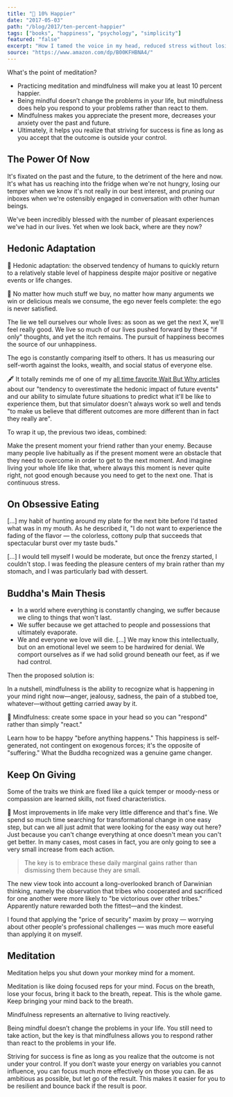 ```yaml
---
title: "📖 10% Happier"
date: "2017-05-03"
path: "/blog/2017/ten-percent-happier"
tags: ["books", "happiness", "psychology", "simplicity"]
featured: "false"
excerpt: "How I tamed the voice in my head, reduced stress without losing my edge, and found self-help that actually works — a true story"
source: "https://www.amazon.com/dp/B00KFHBNA4/"
---
```


What's the point of meditation?

* Practicing meditation and mindfulness will make you at least 10 percent happier.
* Being mindful doesn’t change the problems in your life, but mindfulness does help you respond to your problems rather than react to them.
* Mindfulness makes you appreciate the present more, decreases your anxiety over the past and future.
* Ultimately, it helps you realize that striving for success is fine as long as you accept that the outcome is outside your control.


## The Power Of Now
It's fixated on the past and the future, to the detriment of the here and now. It's what has us reaching into the fridge when we're not hungry, losing our temper when we know it's not really in our best interest, and pruning our inboxes when we're ostensibly engaged in conversation with other human beings.

We've been incredibly blessed with the number of pleasant experiences we've had in our lives. Yet when we look back, where are they now?


## Hedonic Adaptation
📍 Hedonic adaptation: the observed tendency of humans to quickly return to a relatively stable level of happiness despite major positive or negative events or life changes.

🔖 No matter how much stuff we buy, no matter how many arguments we win or delicious meals we consume, the ego never feels complete: the ego is never satisfied.

The lie we tell ourselves our whole lives: as soon as we get the next X, we'll feel really good. We live so much of our lives pushed forward by these "if only" thoughts, and yet the itch remains. The pursuit of happiness becomes the source of our unhappiness.

The ego is constantly comparing itself to others. It has us measuring our self-worth against the looks, wealth, and social status of everyone else.

🖋 It totally reminds me of one of my [all time favorite Wait But Why articles](https://waitbutwhy.com/2013/11/life-is-picture-but-you-live-in-pixel.html) about our "tendency to overestimate the hedonic impact of future events" and our ability to simulate future situations to predict what it'll be like to experience them, but that simulator doesn't always work so well and tends "to make us believe that different outcomes are more different than in fact they really are".

To wrap it up, the previous two ideas, combined:

Make the present moment your friend rather than your enemy. Because many people live habitually as if the present moment were an obstacle that they need to overcome in order to get to the next moment. And imagine living your whole life like that, where always this moment is never quite right, not good enough because you need to get to the next one. That is continuous stress.


## On Obsessive Eating
[…] my habit of hunting around my plate for the next bite before I'd tasted what was in my mouth. As he described it, "I do not want to experience the fading of the flavor — the colorless, cottony pulp that succeeds that spectacular burst over my taste buds."

[…] I would tell myself I would be moderate, but once the frenzy started, I couldn't stop. I was feeding the pleasure centers of my brain rather than my stomach, and I was particularly bad with dessert.


## Buddha's Main Thesis
* In a world where everything is constantly changing, we suffer because we cling to things that won't last.
* We suffer because we get attached to people and possessions that ultimately evaporate.
* We and everyone we love will die. […] We may know this intellectually, but on an emotional level we seem to be hardwired for denial. We comport ourselves as if we had solid ground beneath our feet, as if we had control.

Then the proposed solution is:

In a nutshell, mindfulness is the ability to recognize what is happening in your mind right now—anger, jealousy, sadness, the pain of a stubbed toe, whatever—without getting carried away by it.

📍 Mindfulness: create some space in your head so you can "respond" rather than simply "react."

Learn how to be happy "before anything happens." This happiness is self-generated, not contingent on exogenous forces; it's the opposite of "suffering." What the Buddha recognized was a genuine game changer.


## Keep On Giving
Some of the traits we think are fixed like a quick temper or moody-ness or compassion are learned skills, not fixed characteristics.

🔖 Most improvements in life make very little difference and that's fine. We spend so much time searching for transformational change in one easy step, but can we all just admit that were looking for the easy way out here? Just because you can't change everything at once doesn't mean you can't get better. In many cases, most cases in fact, you are only going to see a very small increase from each action.

> The key is to embrace these daily marginal gains rather than dismissing them because they are small.

The new view took into account a long-overlooked branch of Darwinian thinking, namely the observation that tribes who cooperated and sacrificed for one another were more likely to "be victorious over other tribes." Apparently nature rewarded both the fittest—and the kindest.

I found that applying the "price of security" maxim by proxy — worrying about other people's professional challenges — was much more easeful than applying it on myself.


## Meditation
Meditation helps you shut down your monkey mind for a moment.

Meditation is like doing focused reps for your mind. Focus on the breath, lose your focus, bring it back to the breath, repeat. This is the whole game. Keep bringing your mind back to the breath.

Mindfulness represents an alternative to living reactively.

Being mindful doesn’t change the problems in your life. You still need to take action, but the key is that mindfulness allows you to respond rather than react to the problems in your life.

Striving for success is fine as long as you realize that the outcome is not under your control. If you don’t waste your energy on variables you cannot influence, you can focus much more effectively on those you can. Be as ambitious as possible, but let go of the result. This makes it easier for you to be resilient and bounce back if the result is poor.